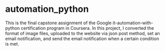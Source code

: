 # automation_python

This is the final capstone assignment of the Google it-automation-with-python certification program in Coursera. 
In this project, I converted the format of image files, uploaded to the website via json post method, set an email notification, and send the email notification when a certain condition is met.  
